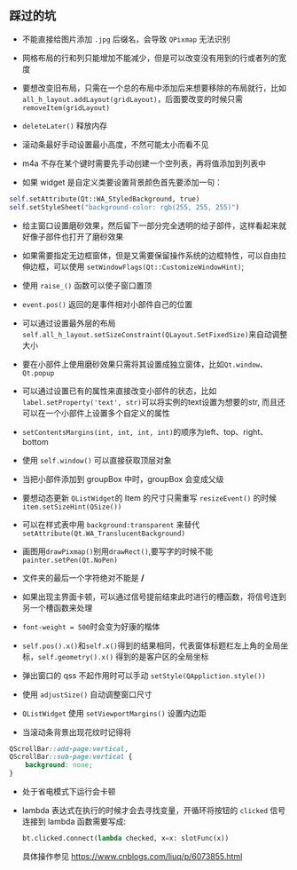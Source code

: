 ## 踩过的坑

* 不能直接给图片添加 `.jpg` 后缀名，会导致 `QPixmap` 无法识别

* 网格布局的行和列只能增加不能减少，但是可以改变没有用到的行或者列的宽度

* 要想改变旧布局，只需在一个总的布局中添加后来想要移除的布局就行，比如 `all_h_layout.addLayout(gridLayout)`，后面要改变的时候只需 `removeItem(gridLayout)`

* `deleteLater()` 释放内存

* 滚动条最好手动设置最小高度，不然可能太小而看不见

* m4a 不存在某个键时需要先手动创建一个空列表，再将值添加到列表中

* 如果 widget 是自定义类要设置背景颜色首先要添加一句：
```python
self.setAttribute(Qt::WA_StyledBackground, true)
self.setStyleSheet("background-color: rgb(255, 255, 255)")
```

* 给主窗口设置磨砂效果，然后留下一部分完全透明的给子部件，这样看起来就好像子部件也打开了磨砂效果

* 如果需要指定无边框窗体，但是又需要保留操作系统的边框特性，可以自由拉伸边框，可以使用 `setWindowFlags(Qt::CustomizeWindowHint)`;

* 使用 `raise_()` 函数可以使子窗口置顶

* `event.pos()` 返回的是事件相对小部件自己的位置

* 可以通过设置最外层的布局`self.all_h_layout.setSizeConstraint(QLayout.SetFixedSize)`来自动调整大小

* 要在小部件上使用磨砂效果只需将其设置成独立窗体，比如`Qt.window`、`Qt.popup`

* 可以通过设置已有的属性来直接改变小部件的状态，比如`label.setProperty('text', str)`可以将实例的text设置为想要的str,
而且还可以在一个小部件上设置多个自定义的属性

* `setContentsMargins(int, int, int, int)`的顺序为left、top、right、bottom

* 使用 `self.window()` 可以直接获取顶层对象

* 当把小部件添加到 groupBox 中时，groupBox 会变成父级

* 要想动态更新 `QListWidget`的 Item 的尺寸只需重写 `resizeEvent()` 的时候 `item.setSizeHint(QSize())`

* 可以在样式表中用 `background:transparent` 来替代 `setAttribute(Qt.WA_TranslucentBackground)`

* 画图用`drawPixmap()`别用`drawRect()`,要写字的时候不能`painter.setPen(Qt.NoPen)`

* 文件夹的最后一个字符绝对不能是 **/**

* 如果出现主界面卡顿，可以通过信号提前结束此时进行的槽函数，将信号连到另一个槽函数来处理

* `font-weight = 500`时会变为好康的楷体

* `self.pos().x()`和`self.x()`得到的结果相同，代表窗体标题栏左上角的全局坐标，`self.geometry().x()` 得到的是客户区的全局坐标

* 弹出窗口的 qss 不起作用时可以手动 `setStyle(QAppliction.style())`

* 使用 `adjustSize()` 自动调整窗口尺寸

* `QListWidget` 使用 `setViewportMargins()` 设置内边距

* 当滚动条背景出现花纹时记得将
```css
QScrollBar::add-page:vertical,
QScrollBar::sub-page:vertical {
    background: none;
}
```

* 处于省电模式下运行会卡顿

* lambda 表达式在执行的时候才会去寻找变量，开循环将按钮的 `clicked` 信号连接到 lambda 函数需要写成:
    ```python
    bt.clicked.connect(lambda checked, x=x: slotFunc(x))
    ````
    具体操作参见 <https://www.cnblogs.com/liuq/p/6073855.html>
